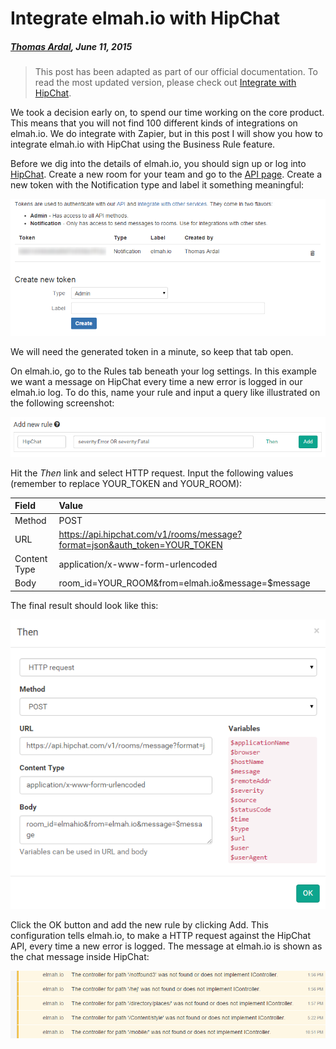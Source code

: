 # Integrate elmah.io with HipChat

##### [Thomas Ardal](http://elmah.io/about/), June 11, 2015

> This post has been adapted as part of our official documentation. To read the most updated version, please check out [Integrate with HipChat](https://docs.elmah.io/integrate-elmah-io-with-hipchat/).

We took a decision early on, to spend our time working on the core product. This means that you will not find 100 different kinds of integrations on elmah.io. We do integrate with Zapier, but in this post I will show you how to integrate elmah.io with HipChat using the Business Rule feature.

Before we dig into the details of elmah.io, you should sign up or log into [HipChat](https://www.hipchat.com/). Create a new room for your team and go to the [API page](https://elmahio.hipchat.com/admin/api). Create a new token with the Notification type and label it something meaningful:

![HipChat Authentication](images/hipchatauth.png)

We will need the generated token in a minute, so keep that tab open.

On elmah.io, go to the Rules tab beneath your log settings. In this example we want a message on HipChat every time a new error is logged in our elmah.io log. To do this, name your rule and input a query like illustrated on the following screenshot:

![Add new rule](images/hipchataddnewrule.png)

Hit the _Then_ link and select HTTP request. Input the following values (remember to replace YOUR_TOKEN and YOUR_ROOM):

| Field | Value |
| :--- | :--- |
| Method | POST |
| URL | https://api.hipchat.com/v1/rooms/message?format=json&auth_token=YOUR_TOKEN |
| Content Type |application/x-www-form-urlencoded |
| Body | room_id=YOUR_ROOM&from=elmah.io&message=$message | 

The final result should look like this:

![HipChat Rule](images/hipchatrule.png)

Click the OK button and add the new rule by clicking Add. This configuration tells elmah.io, to make a HTTP request against the HipChat API, every time a new error is logged. The message at elmah.io is shown as the chat message inside HipChat:

![HipChat Messages](images/hipchatmsg.png)

